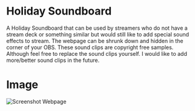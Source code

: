 # Holiday Soundboard
A Holiday Soundboard that can be used by streamers who do not have a stream deck or something similar but would still like to add special sound effects to stream. The webpage can be shrunk down and hidden in the corner of your OBS. These sound clips are copyright free samples. Although feel free to replace the sound clips yourself. I would like to add more/better sound clips in the future.

<h1> Image </h1>

![Screenshot Webpage](https://user-images.githubusercontent.com/89669426/183762854-feb359b7-252e-426a-bb70-67066ceee847.png)
